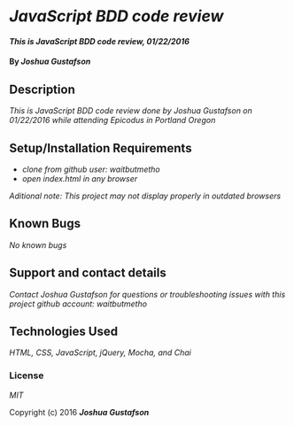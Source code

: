 # _JavaScript BDD code review_

#### _This is JavaScript BDD code review, 01/22/2016_

#### By _**Joshua Gustafson**_

## Description

_This is JavaScript BDD code review done by Joshua Gustafson on 01/22/2016 while attending Epicodus in Portland Oregon_

## Setup/Installation Requirements

* _clone from github user: waitbutmetho_
* _open index.html in any browser_

_Aditional note: This project may not display properly in outdated browsers_

## Known Bugs

_No known bugs_

## Support and contact details

_Contact Joshua Gustafson for questions or troubleshooting issues with this project github account: waitbutmetho_

## Technologies Used

_HTML, CSS, JavaScript, jQuery, Mocha, and Chai_

### License

*MIT*

Copyright (c) 2016 **_Joshua Gustafson_**
